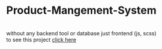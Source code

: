 # Product-Mangement-System
<br> without any backend tool or database just frontend (js, scss) <br>
to see this project [click here](https://moonesmezher.github.io/product-mangement-system/)
